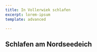 ```yaml
---
title: In Vollerwiek schlafen
excerpt: lorem-ipsum
template: advanced

---
```

## Schlafen am Nordseedeich